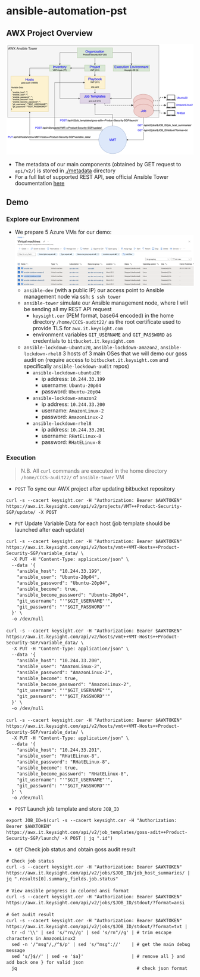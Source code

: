 # ansible-automation-pst
## AWX Project Overview
![](./metadata/AWX_architecture.png)
- The metadata of our main components (obtained by GET request to `api/v2/`) is stored in [./metadata](./metadata) directory
- For a full list of supported REST API, see official Ansible Tower documentation [here](https://docs.ansible.com/ansible-tower/latest/html/towerapi/api_ref.html)

## Demo
### Explore our Environment
- We prepare 5 Azure VMs for our demo:
  ![](./metadata/VMs.png)
  - `ansible-dev` (with a public IP) our access point to Ansible management node via ssh: `$ ssh tower`
  - `ansible-tower` simulate our Ansible management node, where I will be sending all my REST API request
    - `keysight.cer` (PEM format, base64 encoded) in the home directory `/home/CCCS-audit22/` as the root certificate 
    used to provide TLS for `awx.it.keysight.com`
    - environment variables `GIT_USERNAME` and `GIT_PASSWORD` as credentials to `bitbucket.it.keysight.com`
  - `ansible-lockdown-ubuntu20`, `ansible-lockdown-amazon2`, `ansible-lockdown-rhel8` 3 hosts of 3 main OSes that we 
will demo our goss audit on (require access to `bitbucket.it.keysight.com` and specifically `ansible-lockdown-audit` repos)
    - `ansible-lockdown-ubuntu20`:
      - ip address: `10.244.33.199`
      - username: `Ubuntu-20p04`
      - password: `Ubuntu-20p04`
    - `ansible-lockdown-amazon2`
      - ip address: `10.244.33.200`
      - username: `AmazonLinux-2`
      - password: `AmazonLinux-2`
    - `ansible-lockdown-rhel8`
      - ip address: `10.244.33.201`
      - username: `RHatELinux-8`
      - password: `RHatELinux-8`
### Execution
>
> N.B. All `curl` commands are executed in the home directory `/home/CCCS-audit22/` of `ansible-tower` VM
> 
- `POST` To sync our AWX project after updating bitbucket repository
```shell
curl -s --cacert keysight.cer -H "Authorization: Bearer $AWXTOKEN" https://awx.it.keysight.com/api/v2/projects/VMT++Product-Security-SGP/update/ -X POST
```
- `PUT` Update Variable Data for each host (job template should be launched
after each update)
```shell
curl -s --cacert keysight.cer -H "Authorization: Bearer $AWXTOKEN" https://awx.it.keysight.com/api/v2/hosts/vmt++VMT-Hosts++Product-Security-SGP/variable_data/ \
  -X PUT -H "Content-Type: application/json" \
  --data '{
    "ansible_host": "10.244.33.199",
    "ansible_user": "Ubuntu-20p04",
    "ansible_password": "Ubuntu-20p04",
    "ansible_become": true,
    "ansible_become_password": "Ubuntu-20p04",
    "git_username": "'"$GIT_USERNAME"'",
    "git_password": "'"$GIT_PASSWORD"'"
  }' \
  -o /dev/null
  
curl -s --cacert keysight.cer -H "Authorization: Bearer $AWXTOKEN" https://awx.it.keysight.com/api/v2/hosts/vmt++VMT-Hosts++Product-Security-SGP/variable_data/ \
  -X PUT -H "Content-Type: application/json" \
  --data '{
    "ansible_host": "10.244.33.200",
    "ansible_user": "AmazonLinux-2",
    "ansible_password": "AmazonLinux-2",
    "ansible_become": true,
    "ansible_become_password": "AmazonLinux-2",
    "git_username": "'"$GIT_USERNAME"'",
    "git_password": "'"$GIT_PASSWORD"'"
  }' \
  -o /dev/null
  
curl -s --cacert keysight.cer -H "Authorization: Bearer $AWXTOKEN" https://awx.it.keysight.com/api/v2/hosts/vmt++VMT-Hosts++Product-Security-SGP/variable_data/ \
  -X PUT -H "Content-Type: application/json" \
  --data '{
    "ansible_host": "10.244.33.201",
    "ansible_user": "RHatELinux-8",
    "ansible_password": "RHatELinux-8",
    "ansible_become": true,
    "ansible_become_password": "RHatELinux-8",
    "git_username": "'"$GIT_USERNAME"'",
    "git_password": "'"$GIT_PASSWORD"'"
  }' \
  -o /dev/null
```
- `POST` Launch job template and store `JOB_ID`
```
export JOB_ID=$(curl -s --cacert keysight.cer -H "Authorization: Bearer $AWXTOKEN" https://awx.it.keysight.com/api/v2/job_templates/goss-adit++Product-Security-SGP/launch/ -X POST | jq ".id")
```
- `GET` Check job status and obtain goss audit result
```
# Check job status
curl -s --cacert keysight.cer -H "Authorization: Bearer $AWXTOKEN" https://awx.it.keysight.com/api/v2/jobs/$JOB_ID/job_host_summaries/ | jq ".results[0].summary_fields.job.status"

# View ansible progress in colored ansi format
curl -s --cacert keysight.cer -H "Authorization: Bearer $AWXTOKEN" https://awx.it.keysight.com/api/v2/jobs/$JOB_ID/stdout/?format=ansi

# Get audit result
curl -s --cacert keysight.cer -H "Authorization: Bearer $AWXTOKEN" https://awx.it.keysight.com/api/v2/jobs/$JOB_ID/stdout/?format=txt |
  tr -d '\\' | sed 's/"rn//g' | sed 's/rn"//g' | # trim escape characters in AmazonLinux2 
  sed -n '/"msg"/,/^$/p' | sed 's/"msg"://'    | # get the main debug message
  sed 's/}$//' | sed -e '$a}'                  | # remove all } and add back one } for valid json
  jq                                             # check json format
```